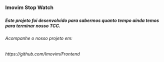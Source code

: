 <h3>Imovim Stop Watch<h3>

<h5>Este projeto foi desenvolvido para sabermos quanto tempo ainda temos para terminar nosso TCC.</h5>

<h6>Acompanhe o nosso projeto em:</h6>

<h6>https://github.com/Imovim/Frontend</h6>
